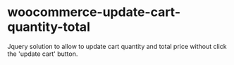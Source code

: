 # woocommerce-update-cart-quantity-total
Jquery solution to allow to update cart quantity and total price without click the 'update cart' button. 
